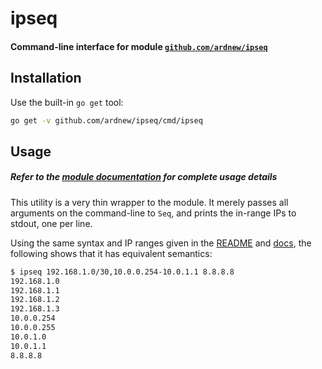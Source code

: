 # ipseq
#### Command-line interface for module [`github.com/ardnew/ipseq`](https://github.com/ardnew/ipseq)

## Installation

Use the built-in `go get` tool:

```sh
go get -v github.com/ardnew/ipseq/cmd/ipseq
```

## Usage

##### Refer to the [module documentation](https://godoc.org/github.com/ardnew/ipseq) for complete usage details

This utility is a very thin wrapper to the module. It merely passes all arguments on the command-line to `Seq`, and prints the in-range IPs to stdout, one per line.

Using the same syntax and IP ranges given in the [README](https://github.com/ardnew/ipseq#example) and [docs](https://godoc.org/github.com/ardnew/ipseq#ex-package), the following shows that it has equivalent semantics:

```sh
$ ipseq 192.168.1.0/30,10.0.0.254-10.0.1.1 8.8.8.8
192.168.1.0
192.168.1.1
192.168.1.2
192.168.1.3
10.0.0.254
10.0.0.255
10.0.1.0
10.0.1.1
8.8.8.8
```


